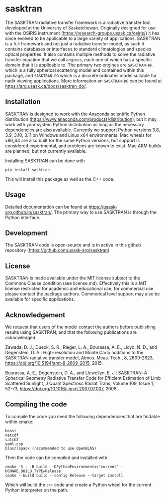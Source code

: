# sasktran
The SASKTRAN radiative transfer framework is a radiative transfer tool developed at the University of Saskatchewan.
Originally designed for use with the OSIRIS instrument (https://research-groups.usask.ca/osiris/) it has since
evolved to be applicable to a large variety of applications.  SASKTRAN is a full framework and not just a radiative
transfer model, as such it contains databases or interfaces to standard climatologies and species optical properties.
It also contains multiple methods to solve the radiative transfer equation that we call `engines`, each one of which has a
specific domain that it is applicable to.  The primary two engines are ``SASKTRAN-HR`` which is a fully spherical
scattering model and contained within this package, and ``SASKTRAN-DO`` which is a discrete ordinates model suitable for
nadir viewing applications.  More information on ``SASKTRAN-DO`` can be found at https://arg.usask.ca/docs/sasktran_do/.

## Installation
SASKTRAN is designed to work with the Anaconda scientific Python distribution (https://www.anaconda.com/products/distribution), but it may work with your system Python distribution as long as the necessary dependencies are also available.
Currently we support Python versions 3.8, 3.9, 3.10, 3.11 on Windows and Linux x64 environments.
Mac wheels for x86_64 are also built for the same Python versions, but support is considered experimental, and problems are known to exist.
Mac ARM builds are planned, but not currently available.

Installing SASKTRAN can be done with

```
pip install sasktran
```

This will install this package as well as the C++ code.

## Usage
Detailed documentation can be found at https://usask-arg.github.io/sasktran/.
The primary way to use SASKTRAN is through the Python interface.


## Development
The SASKTRAN code is open-source and is in active in this github repository (https://github.com/usask-arg/sasktran)

## License
SASKTRAN is made available under the MIT license subject to the Commons Clause condition (see license.md).
Effectively this is a  MIT license restricted for academic and educational use, for commercial use please contact the package authors.
Commerical level support may also be available for specific applications.

## Acknowledgement
We request that users of the model contact the authors before publishing results using SASKTRAN, and that
the following publications are acknowledged:

Zawada, D. J., Dueck, S. R., Rieger, L. A., Bourassa, A. E., Lloyd, N. D., and Degenstein, D. A.: High-resolution and Monte Carlo additions to the SASKTRAN radiative transfer model, Atmos. Meas. Tech., 8, 2609-2623, https://doi.org/10.5194/amt-8-2609-2015, 2015.

Bourassa, A. E., Degenstein, D. A., and Llewellyn, E. J.: SASKTRAN: A Spherical Geometry Radiative Transfer Code for Efficient Estimation of Limb Scattered Sunlight, J Quant Spectrosc Radiat Trans, Volume 109, Issue 1, 52-73, https://doi.org/10.1016/j.jqsrt.2007.07.007, 2008.

## Compiling the code
To compile the code you need the following dependencies that are findable within cmake:

```
boost
netcdf
catch2
yaml-cpp
blas/lapack (recommended to use OpenBLAS)
```

Then the code can be compiled and installed with

```
cmake -S . -B build  -DPythonEnvironments="current" -DCMAKE_BUILD_TYPE=Release
cmake --build build --config Release --target install
```

Which will build the `c++` code and create a Python wheel for the current Python interpreter on the path.